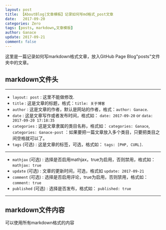 ```yaml
---
layout: post
title: 【AboutBlog|文章模板】记录如何写md格式_post文章
date:   2017-09-20
categories: Zero
tags: [posts, markdown,文章模板]
author: Ganace
update: 2017-09-21
comment: false
---
```


这里是一篇记录如何写markdown格式文章，放入GitHub Page Blog"posts"文件夹中的文章。


## markdown文件头

---

- `layout: post`
    : 这里不能做修改.
- `title`
    : 这是文章的标题，格式：`title: 关于博客`
- `author`
    : 这是文章的作者，默认是网站的作者，格式：`author: Ganace`.
- `date`
    : 这是文章写作或者发布时间，格式如： `date: 2017-09-20` or `data: 2017-09-20 17:18:35`
- `categories`
    : 这是文章隶属的类目名称，格式如： `categories: Ganace`, `categories: Ganace-post`
    ：如果要把一篇文章放入多个类目，只要把类目之间空格就可以了。
- `tags` (可选)
    : 这是文章的标签，可选，格式如： `tags: [PHP, CURL]`.

---

- `mathjax` (可选)
    : 选择是否启用mathjax，true为启用，否则禁用，格式如： `mathjax: true`
- `update` (可选)
    : 文章的更新时间，可选，格式如 `update: 2017-09-21`
- `comment` (可选)
    : 选择是否启用评论，true为启用，否则禁用，格式如： `comment: true`
- `published` (可选)
    : 选择是否发布，格式如： `published: true`

---


## markdown文件内容

可以使用所有markdown格式的内容

